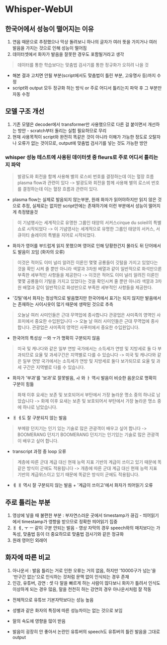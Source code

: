 # Whisper-WebUI

## 한국어에서 성능이 떨어지는 이유

1.  연음 때문으로 추정했으나 막상 돌려보니 하나의 글자가 여러 뜻을 가지거나 여러 발음을 가지는 것으로 인해 성능이 떨어짐
2.  데이터셋에서 화자가 발음을 잘못한 경우도 포함될거라고 생각

> 데이터를 통한 학습보다는 맞춤법 검사기를 통한 정규화가 오히려 나을 것

- 해본 결과 고치면 안될 부분(script에서도 맞춤법이 틀린 부분, 고유명사 등)까지 수정
- script와 output 모두 정규화 하는 방식 or 주로 어디서 틀리는지 파악 후 그 부분만 자동 수정

## 모델 구조 개선

1. 기존 모델은 decoder에서 transformer만 사용했으므로 다른 걸 붙이면서 개선하는 방안 - scratch부터 돌리는 실험 필요하므로 무리
2. 현재 사용목적이 script와 완전히 똑같은 것이 아니라 이해가 가능한 정도로 오탈자나 오류가 없는 것이므로, output에 맞춤법 검사기를 넣는 것도 가능한 방안

### whisper 성능 테스트에 사용된 데이터셋 중 fleurs로 주로 어디서 틀리는지 파악

> 발광도와 회전을 함께 사용해 별의 로스비 번호를 결정하는데 이는 혈장 흐름plasma flow과 관련이 있다 -> 발광도와 회전을 함께 사용해 별의 로스비 번호를 결정하는데 이는 혈장 흐름과 관련이 있다.

- plasma flow는 실제로 발음되지 않는부분, 원래 화자가 읽어야하지만 읽지 않은 것으로 추정, 실제로는 없지만 script안에는 존재하기에 이런 부분에서 성능이 떨어지게 측정됐을것

> 이 기념행사는 세계적으로 유명한 그룹인 태양의 서커스cirque du soleil의 특별 쇼로 시작되었다 -> 이 기념영사는 세계적으로 유명한 그룹인 태양의 서커스, 서큐이티 솔레이의 특별을 지어로 시작되었다.

- 화자가 영어를 부드럽게 읽지 못했으며 영어로 인해 당황한건지 몰라도 뒤 단어에서도 발음이 꼬임 (화자의 오류)

> 이것은 적어도 이미 널리 알려진 이론인 몇몇 공룡들이 깃털을 가지고 있었다는 것을 확인 시켜 줄 뿐만 아니라 색깔과 3차원 배열과 같이 일반적으로 화석만으론 부족한 세부적인 사항들을 제공한다 -> 이것은 적어도 이미 널리 알려진 이론인 몇몇 공룡들이 기털을 가지고 있었다는 것을 확인시켜 줄 뿐만 아니라 색깔과 3차원 배열과 같이 일반적으로 화성만으로 부족한 세부적인 사항들을 제공한다.

- '깃털'에서 화자는 정상적으로 발음했지만 한국어에서 표기는 되지 않지만 발음에서는 존재하는 사이시옷이 많기 때문에 생략된 것으로 추측

> 오늘날 여러 사미인들은 근대 무역업에 종사합니다 관광업은 사미족의 영역인 사프미에서 중요한 수입원입니다 -> 오늘 날 여러 사미인들은 근대 무역업에 종사합니다. 관광업은 사미족의 영역인 사푸미에서 중요한 수입원입니다.

- 한국어의 특성상 ㅡ와 ㅜ가 명확히 구분되지 않음

> 미국 및 캐나다와 같은 일부 연방 국가에서는 소득세가 연방 및 지방세로 둘 다 부과되므로 요율 및 과세구간은 지역별로 다를 수 있습니다 -> 미국 및 캐나다와 같은 일부 연방 국가에서는 소득세가 연방 및 지방세로 둘다 보가되므로 요율 및 과세 구간은 지역별로 다를 수 있습니다.

- 화자가 '부과'를 '보과'로 잘못발음, ㅘ 와 ㅏ 역시 발음이 비슷한 음운으로 명확히 구분이 힘듦

> 화재 이후 요새는 보존 및 보호되어서 부탄에서 가장 놀라운 명소 중의 하나로 남았습니다 -> 화제 이후 요새는 보존 및 보호되어서 부탄에서 가장 놀라운 명소 중에 하나로 남았습니다.

- ㅐ ㅔ도 잘 구분되지 않는 발음

> 부메랑 던지기는 인기 있는 기술로 많은 관광객이 배우고 싶어 합니다 -> BOOMERANG 던지기 BOOMERANG 던지기는 인기있는 기술로 많은 관광객이 배우고 싶어 합니다.

- transcript 과정 중 loop 오류

> 계층에 따른 군대 계급 대신 현재 능력 지표 기반의 계급이 쓰이고 있기 때문에 똑같은 방식이 군에도 적용됩니다 -> 개층에 따른 군대 계급 대신 현재 능력 지표 기반의 계급위스이고 있기 때문에 똑같은 방식이 군에도 적용됩니다.

- ㅖ ㅐ 역시 잘 구분되지 않는 발음 + '계급이 쓰이고'에서 화자가 띄어읽기 오류

## 주로 틀리는 부분

1. 영상에 넣을 때 불편한 부분 : 부자연스러운 곳에서 timestamp가 끊김 - 띄어읽기에서 timestamp가 영향을 받으므로 정확한 띄어읽기 집중
2. ㅐ ㅔ, ㅜ ㅡ 같이 구분 안되는 발음 - 영상 자막의 경우 speech와의 매치보다는 가독성, 맞춤법 등이 더 중요하므로 맞춤법 검사기와 같은 정규화
3. 원래 영어인 외래어

## 화자에 따른 비교

1. 아나운서 : 발음 틀리는 거로 인한 오류는 거의 없음, 하지만 '10000구가 넘는'을 '만구간 없는'으로 인식하는 것처럼 문맥 없이 인식되는 경우 존재
2. 인강, 유튜버, 강연 : 셋 다 말을 빠르게 하는 사람이 많다보니 화자가 틀려서 인식도 이상하게 되는 경우 많음, 말을 천천히 하는 강연의 경우 아나운서처럼 잘 작동

- 전체적으로 유튜브 기본자막보다는 성능 높음

- 성별과 같은 화자의 특징에 따른 성능차이는 없는 것으로 보임

- 말의 속도에 영향을 많이 받음

- 발음이 굉장히 안 좋아서 논란인 유튜버의 speech도 유튜버의 틀린 발음을 그대로 output
